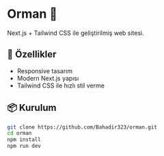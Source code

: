 # Orman 🌲

Next.js + Tailwind CSS ile geliştirilmiş web sitesi.

## 🚀 Özellikler
- Responsive tasarım
- Modern Next.js yapısı
- Tailwind CSS ile hızlı stil verme

## 📦 Kurulum
```bash
git clone https://github.com/Bahadir323/orman.git
cd orman
npm install
npm run dev
